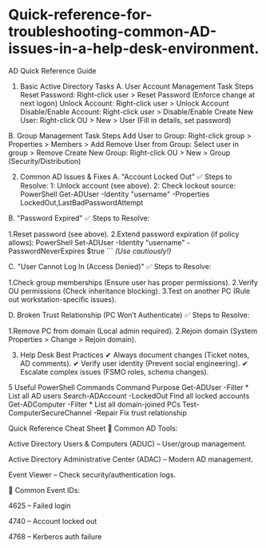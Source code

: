 # Quick-reference-for-troubleshooting-common-AD-issues-in-a-help-desk-environment.
AD Quick Reference Guide

1. Basic Active Directory Tasks
A. User Account Management
Task	                                  Steps
Reset Password:	            Right-click user > Reset Password (Enforce change at next logon)
Unlock Account:	            Right-click user > Unlock Account
Disable/Enable Account:	    Right-click user > Disable/Enable
Create New User:	          Right-click OU > New > User (Fill in details, set password)

B. Group Management
Task	                                 Steps
Add User to Group:	        Right-click group > Properties > Members > Add
Remove User from Group:	    Select user in group > Remove
Create New Group:         	Right-click OU > New > Group (Security/Distribution)

2. Common AD Issues & Fixes
A. "Account Locked Out"
✅ Steps to Resolve:
   1: Unlock account (see above).
   2: Check lockout source:
        PowerShell   Get-ADUser -Identity "username" -Properties LockedOut,LastBadPasswordAttempt

B. "Password Expired"
✅ Steps to Resolve:

  1.Reset password (see above).
  2.Extend password expiration (if policy allows):
       PowerShell  Set-ADUser -Identity "username" -PasswordNeverExpires $true         ``` *(Use cautiously!)*  
       
C. "User Cannot Log In (Access Denied)"
✅ Steps to Resolve:

 1.Check group memberships (Ensure user has proper permissions).
 2.Verify OU permissions (Check inheritance blocking).
 3.Test on another PC (Rule out workstation-specific issues).

D. Broken Trust Relationship (PC Won’t Authenticate)
✅ Steps to Resolve:

 1.Remove PC from domain (Local admin required).
 2.Rejoin domain (System Properties > Change > Rejoin domain).

3. Help Desk Best Practices
✔ Always document changes (Ticket notes, AD comments).
✔ Verify user identity (Prevent social engineering).
✔ Escalate complex issues (FSMO roles, schema changes).

5 Useful PowerShell Commands
    Command	                                Purpose
Get-ADUser -Filter *	                 List all AD users
Search-ADAccount -LockedOut	           Find all locked accounts
Get-ADComputer -Filter *	             List all domain-joined PCs
Test-ComputerSecureChannel -Repair	   Fix trust relationship

Quick Reference Cheat Sheet
📌 Common AD Tools:

Active Directory Users & Computers (ADUC) – User/group management.

Active Directory Administrative Center (ADAC) – Modern AD management.

Event Viewer – Check security/authentication logs.

📌 Common Event IDs:

4625 – Failed login

4740 – Account locked out

4768 – Kerberos auth failure







